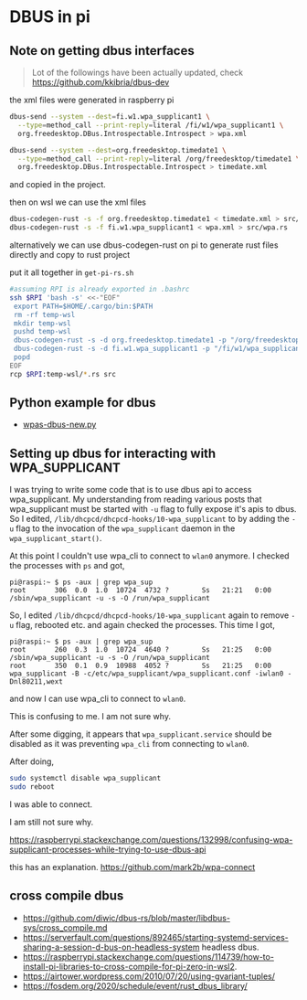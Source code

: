 # DBUS in pi








## Note on getting dbus interfaces

> Lot of the followings have been actually updated, check <https://github.com/kkibria/dbus-dev>

the xml files were generated in raspberry pi
```bash
dbus-send --system --dest=fi.w1.wpa_supplicant1 \
  --type=method_call --print-reply=literal /fi/w1/wpa_supplicant1 \
  org.freedesktop.DBus.Introspectable.Introspect > wpa.xml

dbus-send --system --dest=org.freedesktop.timedate1 \
  --type=method_call --print-reply=literal /org/freedesktop/timedate1 \
  org.freedesktop.DBus.Introspectable.Introspect > timedate.xml
```
and copied in the project.

then on wsl we can use the xml files
```bash
dbus-codegen-rust -s -f org.freedesktop.timedate1 < timedate.xml > src/timedate.rs
dbus-codegen-rust -s -f fi.w1.wpa_supplicant1 < wpa.xml > src/wpa.rs
```

alternatively we can use dbus-codegen-rust on pi to generate rust files directly and copy to rust project

put it all together in ``get-pi-rs.sh``
```bash
#assuming RPI is already exported in .bashrc
ssh $RPI 'bash -s' <<-"EOF"
 export PATH=$HOME/.cargo/bin:$PATH
 rm -rf temp-wsl
 mkdir temp-wsl
 pushd temp-wsl
 dbus-codegen-rust -s -d org.freedesktop.timedate1 -p "/org/freedesktop/timedate1" -f org.freedesktop.timedate1 > timedate.rs
 dbus-codegen-rust -s -d fi.w1.wpa_supplicant1 -p "/fi/w1/wpa_supplicant1" -f fi.w1.wpa_supplicant1 > wpa.rs
 popd
EOF
rcp $RPI:temp-wsl/*.rs src
```

## Python example for dbus

* [wpas-dbus-new.py](https://android.googlesource.com/platform/external/wpa_supplicant_8/+/master/wpa_supplicant/examples/wpas-dbus-new.py)



## Setting up dbus for interacting with WPA_SUPPLICANT
I was trying to write some code that is to use dbus api to access wpa_supplicant. My understanding from reading various posts that wpa_supplicant must be started with `-u` flag to fully expose it's apis to dbus. So I edited, `/lib/dhcpcd/dhcpcd-hooks/10-wpa_supplicant` to by adding the `-u` flag to the invocation of the `wpa_supplicant` daemon in the `wpa_supplicant_start()`.

At this point I couldn't use wpa_cli to connect to `wlan0` anymore. I checked the processes with `ps` and got,
```
pi@raspi:~ $ ps -aux | grep wpa_sup
root       306  0.0  1.0  10724  4732 ?        Ss   21:21   0:00 /sbin/wpa_supplicant -u -s -O /run/wpa_supplicant
```

So, I edited `/lib/dhcpcd/dhcpcd-hooks/10-wpa_supplicant` again to remove `-u` flag, rebooted etc. and again checked the processes. This time I got,
```
pi@raspi:~ $ ps -aux | grep wpa_sup
root       260  0.3  1.0  10724  4640 ?        Ss   21:25   0:00 /sbin/wpa_supplicant -u -s -O /run/wpa_supplicant
root       350  0.1  0.9  10988  4052 ?        Ss   21:25   0:00 wpa_supplicant -B -c/etc/wpa_supplicant/wpa_supplicant.conf -iwlan0 -Dnl80211,wext
```

and now I can use wpa_cli to connect to `wlan0`.

This is confusing to me. I am not sure why.

After some digging, it appears that `wpa_supplicant.service` should be disabled as it was preventing `wpa_cli` from connecting to `wlan0`.

After doing,
```bash
sudo systemctl disable wpa_supplicant
sudo reboot
```
I was able to connect.

I am still not sure why.

<https://raspberrypi.stackexchange.com/questions/132998/confusing-wpa-supplicant-processes-while-trying-to-use-dbus-api>



this has an explanation. <https://github.com/mark2b/wpa-connect>



## cross compile dbus
* <https://github.com/diwic/dbus-rs/blob/master/libdbus-sys/cross_compile.md>
* <https://serverfault.com/questions/892465/starting-systemd-services-sharing-a-session-d-bus-on-headless-system> headless dbus.
* <https://raspberrypi.stackexchange.com/questions/114739/how-to-install-pi-libraries-to-cross-compile-for-pi-zero-in-wsl2>.
* <https://airtower.wordpress.com/2010/07/20/using-gvariant-tuples/>
* <https://fosdem.org/2020/schedule/event/rust_dbus_library/>

